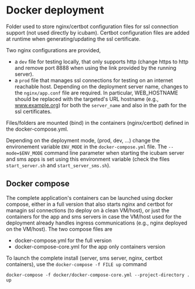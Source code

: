# Docker deployment


Folder used to store nginx/certbot configuration files for ssl connection support (not used directly by icubam).
Certbot configuration files are added at runtime when generating/updating the ssl certificate.

Two nginx configurations are provided, 
- a `dev` file for testing locally, that only supports http (change https to http 
and remove port 8888 when using the link provided by the running server).
- a `prod` file that manages ssl connections for testing on an internet reachable host. Depending on the deployment server name, changes to the `nginx/app.conf` file are required.
In particular, WEB_HOSTNAME should be replaced with the targeted's URL hostname (e.g., www.example.org)
for both the `server_name` and also in the path for the ssl certificates.

Files/folders are mounted (bind) in the containers (nginx/certbot) defined in the docker-compose.yml.

Depending on the deployment mode, (prod, dev, ...) change the environement variable `ENV_MODE` in the `docker-compose.yml` file. 
The `--mode=$ENV_MODE` command line parameter when starting the icubam server and sms apps is set using this environment 
variable (check the files `start_server.sh` and `start_server_sms.sh`).


## Docker compose

The complete application's containers can be launched using docker compose, either in a full version that also starts 
nginx and certbot for managin ssl connections (to deploy on à clean VM/host), or just the containers for the app 
and sms servers in case the VM/host used for the deployment already handles ingress communications (e.g., nginx 
deployed on the VM/host).
The two compose files are
- docker-compose.yml for the full version
- docker-compose-core.yml for the app only containers version

To launch the complete install (server, sms server, nginx, certbot containers), use the `docker-compose -f FILE up` command

```
docker-compose -f docker/docker-compose-core.yml --project-directory .  up
```
